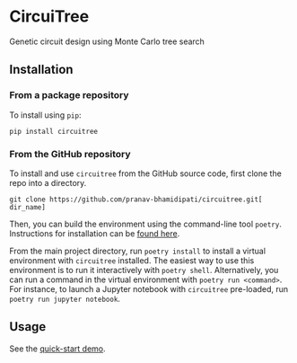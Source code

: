 # CircuiTree
Genetic circuit design using Monte Carlo tree search

## Installation

### From a package repository
To install using `pip`:

```pip install circuitree```

### From the GitHub repository

To install and use `circuitree` from the GitHub source code, first clone the repo into a directory.

```git clone https://github.com/pranav-bhamidipati/circuitree.git[ dir_name]```

Then, you can build the environment using the command-line tool `poetry`. Instructions for installation can be [found here](https://python-poetry.org/). 

From the main project directory, run `poetry install` to install a virtual environment with `circuitree` installed. The easiest way to use this environment is to run it interactively with `poetry shell`. Alternatively, you can run a command in the virtual environment with `poetry run <command>`. For instance, to launch a Jupyter notebook with `circuitree` pre-loaded, run `poetry run jupyter notebook`. 

## Usage

See the [quick-start demo](examples/quick_start.ipynb).

